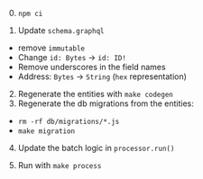 
0) `npm ci`

1) Update `schema.graphql` 

- remove `immutable`
- Change `id: Bytes` -> `id: ID!` 
- Remove underscores in the field names
- Address: `Bytes` -> `String` (`hex` representation)


2) Regenerate the entities with `make codegen`
3) Regenerate the db migrations from the entities: 
- `rm -rf db/migrations/*.js`
- `make migration`

4) Update the batch logic in `processor.run()`

5) Run with `make process`